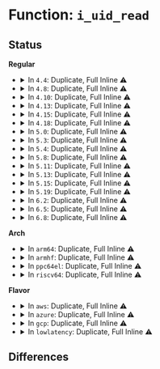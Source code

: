 # Function: <code>i_uid_read</code>

## Status
<b>Regular</b>
<ul>
<li>
<details>
<summary>In <code>4.4</code>: Duplicate, Full Inline ⚠️</summary>

**Collision:** Static Duplication

**Inline:** Full

**Transformation:** False

**Instances:**

```
In fs/ext4/inode.c (ffffffff8129b0de)
Location: include/linux/fs.h:1366
Inline: True
Inline callers:
  - fs/ext4/inode.c:ext4_mark_iloc_dirty
```
```
In fs/ext4/super.c (ffffffff812b4ede)
Location: include/linux/fs.h:1366
Inline: True
Inline callers:
  - fs/ext4/super.c:trace_event_raw_event_ext4_other_inode_update_time
  - fs/ext4/super.c:trace_event_raw_event_ext4_free_inode
  - fs/ext4/super.c:perf_trace_ext4_other_inode_update_time
  - fs/ext4/super.c:perf_trace_ext4_free_inode
```
```
In fs/ext4/migrate.c (ffffffff812cc6a8)
Location: include/linux/fs.h:1366
Inline: True
Inline callers:
  - fs/ext4/migrate.c:ext4_ext_migrate
```
```
In fs/ecryptfs/main.c (ffffffff813038c0)
Location: include/linux/fs.h:1366
Inline: True
Inline callers:
  - fs/ecryptfs/main.c:ecryptfs_mount
```
</details>
</li>
<li>
<details>
<summary>In <code>4.8</code>: Duplicate, Full Inline ⚠️</summary>

**Collision:** Static Duplication

**Inline:** Full

**Transformation:** False

**Instances:**

```
In fs/ext4/inode.c (ffffffff812c7432)
Location: include/linux/fs.h:1443
Inline: True
Inline callers:
  - fs/ext4/inode.c:ext4_do_update_inode
```
```
In fs/ext4/super.c (ffffffff812dd69c)
Location: include/linux/fs.h:1443
Inline: True
Inline callers:
  - fs/ext4/super.c:perf_trace_ext4_free_inode
  - fs/ext4/super.c:perf_trace_ext4_other_inode_update_time
  - fs/ext4/super.c:trace_event_raw_event_ext4_free_inode
  - fs/ext4/super.c:trace_event_raw_event_ext4_other_inode_update_time
```
```
In fs/ext4/migrate.c (ffffffff812fbfee)
Location: include/linux/fs.h:1443
Inline: True
Inline callers:
  - fs/ext4/migrate.c:ext4_ext_migrate
```
```
In fs/ecryptfs/main.c (ffffffff8133787a)
Location: include/linux/fs.h:1443
Inline: True
Inline callers:
  - fs/ecryptfs/main.c:ecryptfs_mount
```
</details>
</li>
<li>
<details>
<summary>In <code>4.10</code>: Duplicate, Full Inline ⚠️</summary>

**Collision:** Static Duplication

**Inline:** Full

**Transformation:** False

**Instances:**

```
In fs/ext4/inode.c (ffffffff812dcf92)
Location: include/linux/fs.h:1408
Inline: True
Inline callers:
  - fs/ext4/inode.c:ext4_do_update_inode
```
```
In fs/ext4/super.c (ffffffff812f31da)
Location: include/linux/fs.h:1408
Inline: True
Inline callers:
  - fs/ext4/super.c:perf_trace_ext4_free_inode
  - fs/ext4/super.c:perf_trace_ext4_other_inode_update_time
  - fs/ext4/super.c:trace_event_raw_event_ext4_free_inode
  - fs/ext4/super.c:trace_event_raw_event_ext4_other_inode_update_time
```
```
In fs/ext4/migrate.c (ffffffff81311f9e)
Location: include/linux/fs.h:1408
Inline: True
Inline callers:
  - fs/ext4/migrate.c:ext4_ext_migrate
```
```
In fs/ecryptfs/main.c (ffffffff8134d655)
Location: include/linux/fs.h:1408
Inline: True
Inline callers:
  - fs/ecryptfs/main.c:ecryptfs_mount
```
</details>
</li>
<li>
<details>
<summary>In <code>4.13</code>: Duplicate, Full Inline ⚠️</summary>

**Collision:** Static Duplication

**Inline:** Full

**Transformation:** False

**Instances:**

```
In fs/ext4/inode.c (ffffffff812fed72)
Location: include/linux/fs.h:1425
Inline: True
Inline callers:
  - fs/ext4/inode.c:ext4_do_update_inode
```
```
In fs/ext4/migrate.c (ffffffff81313a4e)
Location: include/linux/fs.h:1425
Inline: True
Inline callers:
  - fs/ext4/migrate.c:ext4_ext_migrate
```
```
In fs/ext4/super.c (ffffffff81328429)
Location: include/linux/fs.h:1425
Inline: True
Inline callers:
  - fs/ext4/super.c:perf_trace_ext4_free_inode
  - fs/ext4/super.c:perf_trace_ext4_other_inode_update_time
  - fs/ext4/super.c:trace_event_raw_event_ext4_free_inode
  - fs/ext4/super.c:trace_event_raw_event_ext4_other_inode_update_time
```
```
In fs/ext4/xattr.c (ffffffff8133b8f7)
Location: include/linux/fs.h:1425
Inline: True
Inline callers:
  - fs/ext4/xattr.c:ext4_xattr_set_entry
```
```
In fs/ecryptfs/main.c (ffffffff8136225e)
Location: include/linux/fs.h:1425
Inline: True
Inline callers:
  - fs/ecryptfs/main.c:ecryptfs_mount
```
</details>
</li>
<li>
<details>
<summary>In <code>4.15</code>: Duplicate, Full Inline ⚠️</summary>

**Collision:** Static Duplication

**Inline:** Full

**Transformation:** False

**Instances:**

```
In fs/ext4/inode.c (ffffffff81323522)
Location: include/linux/fs.h:1454
Inline: True
Inline callers:
  - fs/ext4/inode.c:ext4_do_update_inode
```
```
In fs/ext4/migrate.c (ffffffff8133820e)
Location: include/linux/fs.h:1454
Inline: True
Inline callers:
  - fs/ext4/migrate.c:ext4_ext_migrate
```
```
In fs/ext4/super.c (ffffffff8134c89f)
Location: include/linux/fs.h:1454
Inline: True
Inline callers:
  - fs/ext4/super.c:perf_trace_ext4_free_inode
  - fs/ext4/super.c:perf_trace_ext4_other_inode_update_time
  - fs/ext4/super.c:trace_event_raw_event_ext4_free_inode
  - fs/ext4/super.c:trace_event_raw_event_ext4_other_inode_update_time
```
```
In fs/ext4/xattr.c (ffffffff8135fd1c)
Location: include/linux/fs.h:1454
Inline: True
Inline callers:
  - fs/ext4/xattr.c:ext4_xattr_set_entry
```
```
In fs/ecryptfs/main.c (ffffffff81386e70)
Location: include/linux/fs.h:1454
Inline: True
Inline callers:
  - fs/ecryptfs/main.c:ecryptfs_mount
```
</details>
</li>
<li>
<details>
<summary>In <code>4.18</code>: Duplicate, Full Inline ⚠️</summary>

**Collision:** Static Duplication

**Inline:** Full

**Transformation:** False

**Instances:**

```
In fs/ext4/inode.c (ffffffff81351a96)
Location: include/linux/fs.h:1464
Inline: True
Inline callers:
  - fs/ext4/inode.c:ext4_do_update_inode
```
```
In fs/ext4/migrate.c (ffffffff813667b7)
Location: include/linux/fs.h:1464
Inline: True
Inline callers:
  - fs/ext4/migrate.c:ext4_ext_migrate
```
```
In fs/ext4/super.c (ffffffff8137a847)
Location: include/linux/fs.h:1464
Inline: True
Inline callers:
  - fs/ext4/super.c:perf_trace_ext4_free_inode
  - fs/ext4/super.c:perf_trace_ext4_other_inode_update_time
  - fs/ext4/super.c:trace_event_raw_event_ext4_free_inode
  - fs/ext4/super.c:trace_event_raw_event_ext4_other_inode_update_time
```
```
In fs/ext4/xattr.c (ffffffff8138def7)
Location: include/linux/fs.h:1464
Inline: True
Inline callers:
  - fs/ext4/xattr.c:ext4_xattr_inode_lookup_create
```
```
In fs/ecryptfs/main.c (ffffffff813b5c15)
Location: include/linux/fs.h:1464
Inline: True
Inline callers:
  - fs/ecryptfs/main.c:ecryptfs_mount
```
</details>
</li>
<li>
<details>
<summary>In <code>5.0</code>: Duplicate, Full Inline ⚠️</summary>

**Collision:** Static Duplication

**Inline:** Full

**Transformation:** False

**Instances:**

```
In fs/ext4/inode.c (ffffffff81369553)
Location: include/linux/fs.h:1519
Inline: True
Inline callers:
  - fs/ext4/inode.c:ext4_do_update_inode
```
```
In fs/ext4/migrate.c (ffffffff8137ec08)
Location: include/linux/fs.h:1519
Inline: True
Inline callers:
  - fs/ext4/migrate.c:ext4_ext_migrate
```
```
In fs/ext4/super.c (ffffffff81392ea7)
Location: include/linux/fs.h:1519
Inline: True
Inline callers:
  - fs/ext4/super.c:perf_trace_ext4_free_inode
  - fs/ext4/super.c:perf_trace_ext4_other_inode_update_time
  - fs/ext4/super.c:trace_event_raw_event_ext4_free_inode
  - fs/ext4/super.c:trace_event_raw_event_ext4_other_inode_update_time
```
```
In fs/ext4/xattr.c (ffffffff813a648e)
Location: include/linux/fs.h:1519
Inline: True
Inline callers:
  - fs/ext4/xattr.c:ext4_xattr_inode_lookup_create
```
```
In fs/ecryptfs/main.c (ffffffff813cf172)
Location: include/linux/fs.h:1519
Inline: True
Inline callers:
  - fs/ecryptfs/main.c:ecryptfs_mount
```
</details>
</li>
<li>
<details>
<summary>In <code>5.3</code>: Duplicate, Full Inline ⚠️</summary>

**Collision:** Static Duplication

**Inline:** Full

**Transformation:** False

**Instances:**

```
In fs/ext4/inode.c (ffffffff81392971)
Location: include/linux/fs.h:1535
Inline: True
Inline callers:
  - fs/ext4/inode.c:ext4_do_update_inode
```
```
In fs/ext4/migrate.c (ffffffff813a804e)
Location: include/linux/fs.h:1535
Inline: True
Inline callers:
  - fs/ext4/migrate.c:ext4_ext_migrate
```
```
In fs/ext4/super.c (ffffffff813bcd2f)
Location: include/linux/fs.h:1535
Inline: True
Inline callers:
  - fs/ext4/super.c:perf_trace_ext4_free_inode
  - fs/ext4/super.c:perf_trace_ext4_other_inode_update_time
  - fs/ext4/super.c:trace_event_raw_event_ext4_free_inode
  - fs/ext4/super.c:trace_event_raw_event_ext4_other_inode_update_time
```
```
In fs/ext4/xattr.c (ffffffff813d0d21)
Location: include/linux/fs.h:1535
Inline: True
Inline callers:
  - fs/ext4/xattr.c:ext4_xattr_inode_lookup_create
```
```
In fs/ecryptfs/main.c (ffffffff813f9cf0)
Location: include/linux/fs.h:1535
Inline: True
Inline callers:
  - fs/ecryptfs/main.c:ecryptfs_mount
```
</details>
</li>
<li>
<details>
<summary>In <code>5.4</code>: Duplicate, Full Inline ⚠️</summary>

**Collision:** Static Duplication

**Inline:** Full

**Transformation:** False

**Instances:**

```
In fs/ext4/inode.c (ffffffff813ab300)
Location: include/linux/fs.h:1561
Inline: True
Inline callers:
  - fs/ext4/inode.c:ext4_do_update_inode
```
```
In fs/ext4/migrate.c (ffffffff813c0ea3)
Location: include/linux/fs.h:1561
Inline: True
Inline callers:
  - fs/ext4/migrate.c:ext4_ext_migrate
```
```
In fs/ext4/super.c (ffffffff813d5fff)
Location: include/linux/fs.h:1561
Inline: True
Inline callers:
  - fs/ext4/super.c:perf_trace_ext4_free_inode
  - fs/ext4/super.c:perf_trace_ext4_other_inode_update_time
  - fs/ext4/super.c:trace_event_raw_event_ext4_free_inode
  - fs/ext4/super.c:trace_event_raw_event_ext4_other_inode_update_time
```
```
In fs/ext4/xattr.c (ffffffff813ea3f1)
Location: include/linux/fs.h:1561
Inline: True
Inline callers:
  - fs/ext4/xattr.c:ext4_xattr_inode_lookup_create
```
```
In fs/ecryptfs/main.c (ffffffff81413bc0)
Location: include/linux/fs.h:1561
Inline: True
Inline callers:
  - fs/ecryptfs/main.c:ecryptfs_mount
```
</details>
</li>
<li>
<details>
<summary>In <code>5.8</code>: Duplicate, Full Inline ⚠️</summary>

**Collision:** Static Duplication

**Inline:** Full

**Transformation:** False

**Instances:**

```
In fs/ext4/inode.c (ffffffff813f765b)
Location: include/linux/fs.h:1586
Inline: True
```
```
In fs/ext4/migrate.c (ffffffff8140d44e)
Location: include/linux/fs.h:1586
Inline: True
Inline callers:
  - fs/ext4/migrate.c:ext4_ext_migrate
```
```
In fs/ext4/super.c (ffffffff8142271f)
Location: include/linux/fs.h:1586
Inline: True
Inline callers:
  - fs/ext4/super.c:perf_trace_ext4_free_inode
  - fs/ext4/super.c:perf_trace_ext4_other_inode_update_time
  - fs/ext4/super.c:trace_event_raw_event_ext4_free_inode
  - fs/ext4/super.c:trace_event_raw_event_ext4_other_inode_update_time
```
```
In fs/ext4/xattr.c (ffffffff814360ec)
Location: include/linux/fs.h:1586
Inline: True
Inline callers:
  - fs/ext4/xattr.c:ext4_xattr_inode_create
```
```
In fs/ecryptfs/main.c (ffffffff81461d57)
Location: include/linux/fs.h:1586
Inline: True
Inline callers:
  - fs/ecryptfs/main.c:ecryptfs_mount
```
</details>
</li>
<li>
<details>
<summary>In <code>5.11</code>: Duplicate, Full Inline ⚠️</summary>

**Collision:** Static Duplication

**Inline:** Full

**Transformation:** False

**Instances:**

```
In fs/ext4/inode.c (ffffffff8140a70f)
Location: include/linux/fs.h:1557
Inline: True
```
```
In fs/ext4/migrate.c (ffffffff814208ae)
Location: include/linux/fs.h:1557
Inline: True
Inline callers:
  - fs/ext4/migrate.c:ext4_ext_migrate
```
```
In fs/ext4/super.c (ffffffff8143992f)
Location: include/linux/fs.h:1557
Inline: True
Inline callers:
  - fs/ext4/super.c:perf_trace_ext4_free_inode
  - fs/ext4/super.c:perf_trace_ext4_other_inode_update_time
  - fs/ext4/super.c:trace_event_raw_event_ext4_free_inode
  - fs/ext4/super.c:trace_event_raw_event_ext4_other_inode_update_time
```
```
In fs/ext4/xattr.c (ffffffff8144eb2c)
Location: include/linux/fs.h:1557
Inline: True
Inline callers:
  - fs/ext4/xattr.c:ext4_xattr_inode_create
```
```
In fs/ecryptfs/main.c (ffffffff8147d8c7)
Location: include/linux/fs.h:1557
Inline: True
Inline callers:
  - fs/ecryptfs/main.c:ecryptfs_mount
```
</details>
</li>
<li>
<details>
<summary>In <code>5.13</code>: Duplicate, Full Inline ⚠️</summary>

**Collision:** Static Duplication

**Inline:** Full

**Transformation:** False

**Instances:**

```
In fs/ext4/inode.c (ffffffff814108d8)
Location: include/linux/fs.h:1560
Inline: True
```
```
In fs/ext4/migrate.c (ffffffff81427060)
Location: include/linux/fs.h:1560
Inline: True
Inline callers:
  - fs/ext4/migrate.c:ext4_ext_migrate
```
```
In fs/ext4/super.c (ffffffff8143fadf)
Location: include/linux/fs.h:1560
Inline: True
Inline callers:
  - fs/ext4/super.c:perf_trace_ext4_free_inode
  - fs/ext4/super.c:perf_trace_ext4_other_inode_update_time
  - fs/ext4/super.c:trace_event_raw_event_ext4_free_inode
  - fs/ext4/super.c:trace_event_raw_event_ext4_other_inode_update_time
```
```
In fs/ext4/xattr.c (ffffffff8145598c)
Location: include/linux/fs.h:1560
Inline: True
Inline callers:
  - fs/ext4/xattr.c:ext4_xattr_inode_lookup_create
```
```
In fs/ecryptfs/main.c (ffffffff81483481)
Location: include/linux/fs.h:1560
Inline: True
Inline callers:
  - fs/ecryptfs/main.c:ecryptfs_mount
```
</details>
</li>
<li>
<details>
<summary>In <code>5.15</code>: Duplicate, Full Inline ⚠️</summary>

**Collision:** Static Duplication

**Inline:** Full

**Transformation:** False

**Instances:**

```
In fs/ext4/inode.c (ffffffff81463612)
Location: include/linux/fs.h:1610
Inline: True
```
```
In fs/ext4/migrate.c (ffffffff8147acf0)
Location: include/linux/fs.h:1610
Inline: True
Inline callers:
  - fs/ext4/migrate.c:ext4_ext_migrate
```
```
In fs/ext4/super.c (ffffffff8149376f)
Location: include/linux/fs.h:1610
Inline: True
Inline callers:
  - fs/ext4/super.c:perf_trace_ext4_free_inode
  - fs/ext4/super.c:perf_trace_ext4_other_inode_update_time
  - fs/ext4/super.c:trace_event_raw_event_ext4_free_inode
  - fs/ext4/super.c:trace_event_raw_event_ext4_other_inode_update_time
```
```
In fs/ext4/xattr.c (ffffffff814a99ac)
Location: include/linux/fs.h:1610
Inline: True
Inline callers:
  - fs/ext4/xattr.c:ext4_xattr_inode_lookup_create
```
```
In fs/ecryptfs/main.c (ffffffff814dac01)
Location: include/linux/fs.h:1610
Inline: True
Inline callers:
  - fs/ecryptfs/main.c:ecryptfs_mount
```
```
In security/integrity/ima/ima_template_lib.c (ffffffff815a0c7c)
Location: include/linux/fs.h:1610
Inline: True
Inline callers:
  - security/integrity/ima/ima_template_lib.c:ima_eventinodeuid_init
```
</details>
</li>
<li>
<details>
<summary>In <code>5.19</code>: Duplicate, Full Inline ⚠️</summary>

**Collision:** Static Duplication

**Inline:** Full

**Transformation:** False

**Instances:**

```
In fs/ext4/inode.c (ffffffff814e2373)
Location: include/linux/fs.h:1578
Inline: True
Inline callers:
  - fs/ext4/inode.c:ext4_fill_raw_inode
```
```
In fs/ext4/migrate.c (ffffffff814fd11e)
Location: include/linux/fs.h:1578
Inline: True
Inline callers:
  - fs/ext4/migrate.c:ext4_ext_migrate
```
```
In fs/ext4/super.c (ffffffff8151896d)
Location: include/linux/fs.h:1578
Inline: True
Inline callers:
  - fs/ext4/super.c:perf_trace_ext4_free_inode
  - fs/ext4/super.c:perf_trace_ext4_other_inode_update_time
  - fs/ext4/super.c:trace_event_raw_event_ext4_free_inode
  - fs/ext4/super.c:trace_event_raw_event_ext4_other_inode_update_time
```
```
In fs/ext4/xattr.c (ffffffff81531d0e)
Location: include/linux/fs.h:1578
Inline: True
Inline callers:
  - fs/ext4/xattr.c:ext4_xattr_inode_lookup_create
```
```
In fs/ecryptfs/main.c (ffffffff81568571)
Location: include/linux/fs.h:1578
Inline: True
Inline callers:
  - fs/ecryptfs/main.c:ecryptfs_mount
```
```
In security/integrity/ima/ima_template_lib.c (ffffffff81646bc2)
Location: include/linux/fs.h:1578
Inline: True
Inline callers:
  - security/integrity/ima/ima_template_lib.c:ima_eventinodeuid_init
```
</details>
</li>
<li>
<details>
<summary>In <code>6.2</code>: Duplicate, Full Inline ⚠️</summary>

**Collision:** Static Duplication

**Inline:** Full

**Transformation:** False

**Instances:**

```
In fs/ext4/inode.c (ffffffff8157b763)
Location: include/linux/fs.h:1617
Inline: True
Inline callers:
  - fs/ext4/inode.c:ext4_fill_raw_inode
```
```
In fs/ext4/migrate.c (ffffffff815978e1)
Location: include/linux/fs.h:1617
Inline: True
Inline callers:
  - fs/ext4/migrate.c:ext4_ext_migrate
```
```
In fs/ext4/super.c (ffffffff815b455a)
Location: include/linux/fs.h:1617
Inline: True
Inline callers:
  - fs/ext4/super.c:perf_trace_ext4_free_inode
  - fs/ext4/super.c:perf_trace_ext4_other_inode_update_time
  - fs/ext4/super.c:trace_event_raw_event_ext4_free_inode
  - fs/ext4/super.c:trace_event_raw_event_ext4_other_inode_update_time
```
```
In fs/ext4/xattr.c (ffffffff815ce79d)
Location: include/linux/fs.h:1617
Inline: True
Inline callers:
  - fs/ext4/xattr.c:ext4_xattr_inode_create
```
```
In fs/ecryptfs/main.c (ffffffff8160bcdf)
Location: include/linux/fs.h:1617
Inline: True
Inline callers:
  - fs/ecryptfs/main.c:ecryptfs_mount
```
```
In security/integrity/ima/ima_template_lib.c (ffffffff816ff2e2)
Location: include/linux/fs.h:1617
Inline: True
Inline callers:
  - security/integrity/ima/ima_template_lib.c:ima_eventinodeuid_init
```
</details>
</li>
<li>
<details>
<summary>In <code>6.5</code>: Duplicate, Full Inline ⚠️</summary>

**Collision:** Static Duplication

**Inline:** Full

**Transformation:** False

**Instances:**

```
In fs/ext4/inode.c (ffffffff815b2b63)
Location: include/linux/fs.h:1297
Inline: True
Inline callers:
  - fs/ext4/inode.c:ext4_fill_raw_inode
```
```
In fs/ext4/migrate.c (ffffffff815ce31a)
Location: include/linux/fs.h:1297
Inline: True
Inline callers:
  - fs/ext4/migrate.c:ext4_ext_migrate
```
```
In fs/ext4/super.c (ffffffff815eb2ba)
Location: include/linux/fs.h:1297
Inline: True
Inline callers:
  - fs/ext4/super.c:perf_trace_ext4_free_inode
  - fs/ext4/super.c:perf_trace_ext4_other_inode_update_time
  - fs/ext4/super.c:trace_event_raw_event_ext4_free_inode
  - fs/ext4/super.c:trace_event_raw_event_ext4_other_inode_update_time
```
```
In fs/ext4/xattr.c (ffffffff8160606d)
Location: include/linux/fs.h:1297
Inline: True
Inline callers:
  - fs/ext4/xattr.c:ext4_xattr_inode_create
```
```
In fs/ecryptfs/main.c (ffffffff81643bbf)
Location: include/linux/fs.h:1297
Inline: True
Inline callers:
  - fs/ecryptfs/main.c:ecryptfs_mount
```
```
In security/integrity/ima/ima_template_lib.c (ffffffff81739355)
Location: include/linux/fs.h:1297
Inline: True
Inline callers:
  - security/integrity/ima/ima_template_lib.c:ima_eventinodeuid_init
```
</details>
</li>
<li>
<details>
<summary>In <code>6.8</code>: Duplicate, Full Inline ⚠️</summary>

**Collision:** Static Duplication

**Inline:** Full

**Transformation:** False

**Instances:**

```
In fs/ext4/inode.c (ffffffff815eb963)
Location: include/linux/fs.h:1342
Inline: True
Inline callers:
  - fs/ext4/inode.c:ext4_fill_raw_inode
```
```
In fs/ext4/migrate.c (ffffffff81606b9a)
Location: include/linux/fs.h:1342
Inline: True
Inline callers:
  - fs/ext4/migrate.c:ext4_ext_migrate
```
```
In fs/ext4/super.c (ffffffff81623caa)
Location: include/linux/fs.h:1342
Inline: True
Inline callers:
  - fs/ext4/super.c:perf_trace_ext4_free_inode
  - fs/ext4/super.c:perf_trace_ext4_other_inode_update_time
  - fs/ext4/super.c:trace_event_raw_event_ext4_free_inode
  - fs/ext4/super.c:trace_event_raw_event_ext4_other_inode_update_time
```
```
In fs/ext4/xattr.c (ffffffff8163ed8d)
Location: include/linux/fs.h:1342
Inline: True
Inline callers:
  - fs/ext4/xattr.c:ext4_xattr_inode_create
```
```
In fs/ecryptfs/main.c (ffffffff8167d14f)
Location: include/linux/fs.h:1342
Inline: True
Inline callers:
  - fs/ecryptfs/main.c:ecryptfs_mount
```
```
In security/integrity/ima/ima_template_lib.c (ffffffff81779e75)
Location: include/linux/fs.h:1342
Inline: True
Inline callers:
  - security/integrity/ima/ima_template_lib.c:ima_eventinodeuid_init
```
</details>
</li>
</ul>
<b>Arch</b>
<ul>
<li>
<details>
<summary>In <code>arm64</code>: Duplicate, Full Inline ⚠️</summary>

**Collision:** Static Duplication

**Inline:** Full

**Transformation:** False

**Instances:**

```
In fs/ext4/inode.c (ffff80001047fb94)
Location: include/linux/fs.h:1561
Inline: True
Inline callers:
  - fs/ext4/inode.c:ext4_do_update_inode
```
```
In fs/ext4/migrate.c (ffff8000104986e0)
Location: include/linux/fs.h:1561
Inline: True
Inline callers:
  - fs/ext4/migrate.c:ext4_ext_migrate
```
```
In fs/ext4/super.c (ffff8000104b7d54)
Location: include/linux/fs.h:1561
Inline: True
Inline callers:
  - fs/ext4/super.c:perf_trace_ext4_free_inode
  - fs/ext4/super.c:perf_trace_ext4_other_inode_update_time
  - fs/ext4/super.c:trace_event_raw_event_ext4_free_inode
  - fs/ext4/super.c:trace_event_raw_event_ext4_other_inode_update_time
```
```
In fs/ext4/xattr.c (ffff8000104c2988)
Location: include/linux/fs.h:1561
Inline: True
Inline callers:
  - fs/ext4/xattr.c:ext4_xattr_inode_lookup_create
```
```
In fs/ecryptfs/main.c (ffff8000104f5078)
Location: include/linux/fs.h:1561
Inline: True
Inline callers:
  - fs/ecryptfs/main.c:ecryptfs_mount
```
</details>
</li>
<li>
<details>
<summary>In <code>armhf</code>: Duplicate, Full Inline ⚠️</summary>

**Collision:** Static Duplication

**Inline:** Full

**Transformation:** False

**Instances:**

```
In fs/ext4/inode.c (c0640f18)
Location: include/linux/fs.h:1561
Inline: True
Inline callers:
  - fs/ext4/inode.c:ext4_do_update_inode
```
```
In fs/ext4/migrate.c (c0659f00)
Location: include/linux/fs.h:1561
Inline: True
Inline callers:
  - fs/ext4/migrate.c:ext4_ext_migrate
```
```
In fs/ext4/super.c (c0670d9c)
Location: include/linux/fs.h:1561
Inline: True
Inline callers:
  - fs/ext4/super.c:perf_trace_ext4_free_inode
  - fs/ext4/super.c:perf_trace_ext4_other_inode_update_time
  - fs/ext4/super.c:trace_event_raw_event_ext4_free_inode
  - fs/ext4/super.c:trace_event_raw_event_ext4_other_inode_update_time
```
```
In fs/ext4/xattr.c (c06875b8)
Location: include/linux/fs.h:1561
Inline: True
Inline callers:
  - fs/ext4/xattr.c:ext4_xattr_inode_lookup_create
```
```
In fs/ecryptfs/main.c (c06b2920)
Location: include/linux/fs.h:1561
Inline: True
Inline callers:
  - fs/ecryptfs/main.c:ecryptfs_mount
```
</details>
</li>
<li>
<details>
<summary>In <code>ppc64el</code>: Duplicate, Full Inline ⚠️</summary>

**Collision:** Static Duplication

**Inline:** Full

**Transformation:** False

**Instances:**

```
In fs/ext4/inode.c (c0000000005a39a4)
Location: include/linux/fs.h:1561
Inline: True
Inline callers:
  - fs/ext4/inode.c:ext4_do_update_inode
```
```
In fs/ext4/migrate.c (c0000000005c25fc)
Location: include/linux/fs.h:1561
Inline: True
Inline callers:
  - fs/ext4/migrate.c:ext4_ext_migrate
```
```
In fs/ext4/super.c (c0000000005deebc)
Location: include/linux/fs.h:1561
Inline: True
Inline callers:
  - fs/ext4/super.c:perf_trace_ext4_free_inode
  - fs/ext4/super.c:perf_trace_ext4_other_inode_update_time
  - fs/ext4/super.c:trace_event_raw_event_ext4_free_inode
  - fs/ext4/super.c:trace_event_raw_event_ext4_other_inode_update_time
```
```
In fs/ext4/xattr.c (c0000000005fa904)
Location: include/linux/fs.h:1561
Inline: True
Inline callers:
  - fs/ext4/xattr.c:ext4_xattr_inode_lookup_create
```
```
In fs/ecryptfs/main.c (c000000000635968)
Location: include/linux/fs.h:1561
Inline: True
Inline callers:
  - fs/ecryptfs/main.c:ecryptfs_mount
```
</details>
</li>
<li>
<details>
<summary>In <code>riscv64</code>: Duplicate, Full Inline ⚠️</summary>

**Collision:** Static Duplication

**Inline:** Full

**Transformation:** False

**Instances:**

```
In fs/ext4/inode.c (ffffffe0003089cc)
Location: include/linux/fs.h:1561
Inline: True
Inline callers:
  - fs/ext4/inode.c:ext4_do_update_inode
```
```
In fs/ext4/migrate.c (ffffffe00031c44e)
Location: include/linux/fs.h:1561
Inline: True
Inline callers:
  - fs/ext4/migrate.c:ext4_ext_migrate
```
```
In fs/ext4/super.c (ffffffe00032cbbc)
Location: include/linux/fs.h:1561
Inline: True
Inline callers:
  - fs/ext4/super.c:perf_trace_ext4_free_inode
  - fs/ext4/super.c:perf_trace_ext4_other_inode_update_time
  - fs/ext4/super.c:trace_event_raw_event_ext4_free_inode
  - fs/ext4/super.c:trace_event_raw_event_ext4_other_inode_update_time
```
```
In fs/ext4/xattr.c (ffffffe00033e1a6)
Location: include/linux/fs.h:1561
Inline: True
Inline callers:
  - fs/ext4/xattr.c:ext4_xattr_inode_lookup_create
```
```
In fs/ecryptfs/main.c (ffffffe0003640e2)
Location: include/linux/fs.h:1561
Inline: True
Inline callers:
  - fs/ecryptfs/main.c:ecryptfs_mount
```
</details>
</li>
</ul>
<b>Flavor</b>
<ul>
<li>
<details>
<summary>In <code>aws</code>: Duplicate, Full Inline ⚠️</summary>

**Collision:** Static Duplication

**Inline:** Full

**Transformation:** False

**Instances:**

```
In fs/ext4/inode.c (ffffffff813a38e0)
Location: include/linux/fs.h:1561
Inline: True
Inline callers:
  - fs/ext4/inode.c:ext4_do_update_inode
```
```
In fs/ext4/migrate.c (ffffffff813b9483)
Location: include/linux/fs.h:1561
Inline: True
Inline callers:
  - fs/ext4/migrate.c:ext4_ext_migrate
```
```
In fs/ext4/super.c (ffffffff813ce5df)
Location: include/linux/fs.h:1561
Inline: True
Inline callers:
  - fs/ext4/super.c:perf_trace_ext4_free_inode
  - fs/ext4/super.c:perf_trace_ext4_other_inode_update_time
  - fs/ext4/super.c:trace_event_raw_event_ext4_free_inode
  - fs/ext4/super.c:trace_event_raw_event_ext4_other_inode_update_time
```
```
In fs/ext4/xattr.c (ffffffff813e29d1)
Location: include/linux/fs.h:1561
Inline: True
Inline callers:
  - fs/ext4/xattr.c:ext4_xattr_inode_lookup_create
```
```
In fs/ecryptfs/main.c (ffffffff8140c1a0)
Location: include/linux/fs.h:1561
Inline: True
Inline callers:
  - fs/ecryptfs/main.c:ecryptfs_mount
```
</details>
</li>
<li>
<details>
<summary>In <code>azure</code>: Duplicate, Full Inline ⚠️</summary>

**Collision:** Static Duplication

**Inline:** Full

**Transformation:** False

**Instances:**

```
In fs/ext4/inode.c (ffffffff81394370)
Location: include/linux/fs.h:1561
Inline: True
Inline callers:
  - fs/ext4/inode.c:ext4_do_update_inode
```
```
In fs/ext4/migrate.c (ffffffff813a9f13)
Location: include/linux/fs.h:1561
Inline: True
Inline callers:
  - fs/ext4/migrate.c:ext4_ext_migrate
```
```
In fs/ext4/super.c (ffffffff813bf05f)
Location: include/linux/fs.h:1561
Inline: True
Inline callers:
  - fs/ext4/super.c:perf_trace_ext4_free_inode
  - fs/ext4/super.c:perf_trace_ext4_other_inode_update_time
  - fs/ext4/super.c:trace_event_raw_event_ext4_free_inode
  - fs/ext4/super.c:trace_event_raw_event_ext4_other_inode_update_time
```
```
In fs/ext4/xattr.c (ffffffff813d3451)
Location: include/linux/fs.h:1561
Inline: True
Inline callers:
  - fs/ext4/xattr.c:ext4_xattr_inode_lookup_create
```
```
In fs/ecryptfs/main.c (ffffffff813fcc20)
Location: include/linux/fs.h:1561
Inline: True
Inline callers:
  - fs/ecryptfs/main.c:ecryptfs_mount
```
</details>
</li>
<li>
<details>
<summary>In <code>gcp</code>: Duplicate, Full Inline ⚠️</summary>

**Collision:** Static Duplication

**Inline:** Full

**Transformation:** False

**Instances:**

```
In fs/ext4/inode.c (ffffffff813a1140)
Location: include/linux/fs.h:1561
Inline: True
Inline callers:
  - fs/ext4/inode.c:ext4_do_update_inode
```
```
In fs/ext4/migrate.c (ffffffff813b6ce3)
Location: include/linux/fs.h:1561
Inline: True
Inline callers:
  - fs/ext4/migrate.c:ext4_ext_migrate
```
```
In fs/ext4/super.c (ffffffff813cba6f)
Location: include/linux/fs.h:1561
Inline: True
Inline callers:
  - fs/ext4/super.c:perf_trace_ext4_free_inode
  - fs/ext4/super.c:perf_trace_ext4_other_inode_update_time
  - fs/ext4/super.c:trace_event_raw_event_ext4_free_inode
  - fs/ext4/super.c:trace_event_raw_event_ext4_other_inode_update_time
```
```
In fs/ext4/xattr.c (ffffffff813dfd51)
Location: include/linux/fs.h:1561
Inline: True
Inline callers:
  - fs/ext4/xattr.c:ext4_xattr_inode_lookup_create
```
```
In fs/ecryptfs/main.c (ffffffff81409520)
Location: include/linux/fs.h:1561
Inline: True
Inline callers:
  - fs/ecryptfs/main.c:ecryptfs_mount
```
</details>
</li>
<li>
<details>
<summary>In <code>lowlatency</code>: Duplicate, Full Inline ⚠️</summary>

**Collision:** Static Duplication

**Inline:** Full

**Transformation:** False

**Instances:**

```
In fs/ext4/inode.c (ffffffff813b5d51)
Location: include/linux/fs.h:1561
Inline: True
Inline callers:
  - fs/ext4/inode.c:ext4_do_update_inode
```
```
In fs/ext4/migrate.c (ffffffff813cb9f3)
Location: include/linux/fs.h:1561
Inline: True
Inline callers:
  - fs/ext4/migrate.c:ext4_ext_migrate
```
```
In fs/ext4/super.c (ffffffff813e0cbf)
Location: include/linux/fs.h:1561
Inline: True
Inline callers:
  - fs/ext4/super.c:perf_trace_ext4_free_inode
  - fs/ext4/super.c:perf_trace_ext4_other_inode_update_time
  - fs/ext4/super.c:trace_event_raw_event_ext4_free_inode
  - fs/ext4/super.c:trace_event_raw_event_ext4_other_inode_update_time
```
```
In fs/ext4/xattr.c (ffffffff813f5171)
Location: include/linux/fs.h:1561
Inline: True
Inline callers:
  - fs/ext4/xattr.c:ext4_xattr_inode_lookup_create
```
```
In fs/ecryptfs/main.c (ffffffff8141f1e0)
Location: include/linux/fs.h:1561
Inline: True
Inline callers:
  - fs/ecryptfs/main.c:ecryptfs_mount
```
</details>
</li>
</ul>

## Differences
